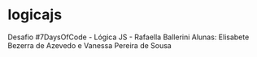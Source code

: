 # logicajs
Desafio #7DaysOfCode - Lógica JS - Rafaella Ballerini 
Alunas: Elisabete Bezerra de Azevedo e Vanessa Pereira de Sousa